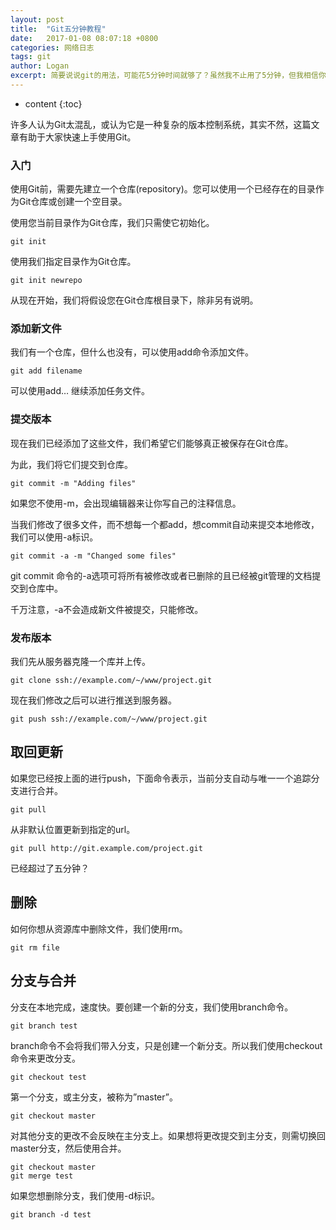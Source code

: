 ```yaml
---
layout: post
title:  "Git五分钟教程"
date:   2017-01-08 08:07:18 +0800
categories: 网络日志
tags: git
author: Logan
excerpt: 简要说说git的用法，可能花5分钟时间就够了？虽然我不止用了5分钟，但我相信你能！这不能教你成为git专家哦，只是个入门。
---
```


* content
{:toc}

许多人认为Git太混乱，或认为它是一种复杂的版本控制系统，其实不然，这篇文章有助于大家快速上手使用Git。

### 入门 ###

使用Git前，需要先建立一个仓库(repository)。您可以使用一个已经存在的目录作为Git仓库或创建一个空目录。

使用您当前目录作为Git仓库，我们只需使它初始化。

    git init

使用我们指定目录作为Git仓库。

    git init newrepo

从现在开始，我们将假设您在Git仓库根目录下，除非另有说明。

### 添加新文件 ###

我们有一个仓库，但什么也没有，可以使用add命令添加文件。

    git add filename

可以使用add… 继续添加任务文件。

### 提交版本 ###

现在我们已经添加了这些文件，我们希望它们能够真正被保存在Git仓库。

为此，我们将它们提交到仓库。

    git commit -m "Adding files"

如果您不使用-m，会出现编辑器来让你写自己的注释信息。

当我们修改了很多文件，而不想每一个都add，想commit自动来提交本地修改，我们可以使用-a标识。

    git commit -a -m "Changed some files"

git commit 命令的-a选项可将所有被修改或者已删除的且已经被git管理的文档提交到仓库中。

千万注意，-a不会造成新文件被提交，只能修改。

### 发布版本 ###

我们先从服务器克隆一个库并上传。

    git clone ssh://example.com/~/www/project.git

现在我们修改之后可以进行推送到服务器。

    git push ssh://example.com/~/www/project.git

## 取回更新 ##

如果您已经按上面的进行push，下面命令表示，当前分支自动与唯一一个追踪分支进行合并。

    git pull

从非默认位置更新到指定的url。

    git pull http://git.example.com/project.git

已经超过了五分钟？

## 删除 ##

如何你想从资源库中删除文件，我们使用rm。

    git rm file

## 分支与合并 ##

分支在本地完成，速度快。要创建一个新的分支，我们使用branch命令。

    git branch test

branch命令不会将我们带入分支，只是创建一个新分支。所以我们使用checkout命令来更改分支。

    git checkout test

第一个分支，或主分支，被称为”master”。

    git checkout master

对其他分支的更改不会反映在主分支上。如果想将更改提交到主分支，则需切换回master分支，然后使用合并。

    git checkout master
    git merge test

如果您想删除分支，我们使用-d标识。

    git branch -d test